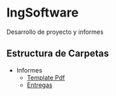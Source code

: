 # IngSoftware
Desarrollo de proyecto y informes

## Estructura de Carpetas
* Informes
  * [Template Pdf](Informes/Template)
  * [Entregas](Informes/Entregas)
